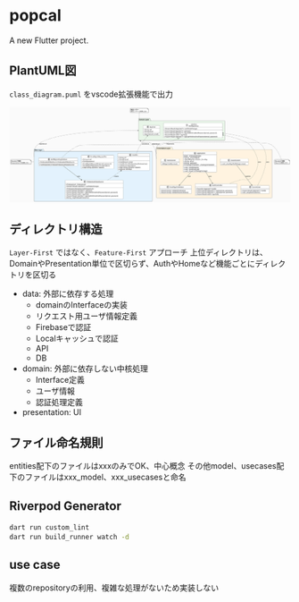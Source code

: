 # popcal

A new Flutter project.

## PlantUML図

`class_diagram.puml` をvscode拡張機能で出力

![Clean Architecture](out/class_diagram/class_diagram.svg)

## ディレクトリ構造

`Layer-First` ではなく、`Feature-First` アプローチ
上位ディレクトリは、DomainやPresentation単位で区切らず、AuthやHomeなど機能ごとにディレクトリを区切る

- data: 外部に依存する処理
    - domainのInterfaceの実装
    - リクエスト用ユーザ情報定義
    - Firebaseで認証
    - Localキャッシュで認証
    - API
    - DB
- domain: 外部に依存しない中核処理
    - Interface定義
    - ユーザ情報
    - 認証処理定義
- presentation: UI

## ファイル命名規則

entities配下のファイルはxxxのみでOK、中心概念
その他model、usecases配下のファイルはxxx_model、xxx_usecasesと命名

## Riverpod Generator

```bash
dart run custom_lint
dart run build_runner watch -d
```

## use case

複数のrepositoryの利用、複雑な処理がないため実装しない
